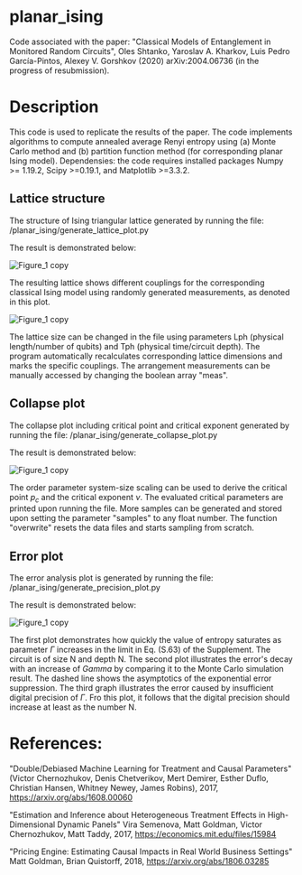 # planar_ising
Code associated with the paper: "Classical Models of Entanglement in Monitored Random Circuits", Oles Shtanko, Yaroslav A. Kharkov, Luis Pedro García-Pintos, Alexey V. Gorshkov (2020) arXiv:2004.06736 (in the progress of resubmission).

# Description

This code is used to replicate the results of the paper. The code implements algorithms to compute annealed average Renyi entropy using (a) Monte Carlo method and (b) partition function method (for corresponding planar Ising model). Dependensies: the code requires installed packages Numpy >= 1.19.2, Scipy >=0.19.1, and Matplotlib >=3.3.2.

## Lattice structure

The structure of Ising triangular lattice generated by running the file: /planar_ising/generate_lattice_plot.py

The result is demonstrated below:

![Figure_1 copy](https://user-images.githubusercontent.com/21160786/56327155-1b4b4200-6147-11e9-8837-694417ae332b.png)

The resulting lattice shows different couplings for the corresponding classical Ising model using randomly generated measurements, as denoted in this plot. 

![Figure_1 copy](https://user-images.githubusercontent.com/21160786/56327155-1b4b4200-6147-11e9-8837-694417ae332b.png)

The lattice size can be changed in the file using parameters Lph (physical length/number of qubits) and Tph (physical time/circuit depth). The program automatically recalculates corresponding lattice dimensions and marks the specific couplings. The arrangement measurements can be manually accessed by changing the boolean array "meas".

## Collapse plot

The collapse plot including critical point and critical exponent generated by running the file: /planar_ising/generate_collapse_plot.py

The result is demonstrated below:

![Figure_1 copy](https://user-images.githubusercontent.com/21160786/56327155-1b4b4200-6147-11e9-8837-694417ae332b.png)

The order parameter system-size scaling can be used to derive the critical point $p_c$ and the critical exponent $\nu$. The evaluated critical parameters are printed upon running the file. More samples can be generated and stored upon setting the parameter "samples" to any float number. The function "overwrite" resets the data files and starts sampling from scratch.

## Error plot

The error analysis plot is generated by running the file: /planar_ising/generate_precision_plot.py

The result is demonstrated below:

![Figure_1 copy](https://user-images.githubusercontent.com/21160786/56327155-1b4b4200-6147-11e9-8837-694417ae332b.png)

The first plot demonstrates how quickly the value of entropy saturates as parameter $\Gamma$ increases in the limit in Eq. (S.63) of the Supplement. The circuit is of size N and depth N. The second plot illustrates the error's decay with an increase of $Gamma$ by comparing it to the Monte Carlo simulation result. The dashed line shows the asymptotics of the exponential error suppression. The third graph illustrates the error caused by insufficient digital precision of $\Gamma$. Fro this plot, it follows that the digital precision should increase at least as the number N.

# References:

"Double/Debiased Machine Learning for Treatment and Causal Parameters" (Victor Chernozhukov, Denis Chetverikov, Mert Demirer, Esther Duflo, Christian Hansen, Whitney Newey, James Robins), 2017, https://arxiv.org/abs/1608.00060

"Estimation and Inference about Heterogeneous Treatment Effects in High-Dimensional Dynamic Panels"
Vira Semenova, Matt Goldman, Victor Chernozhukov, Matt Taddy, 2017, https://economics.mit.edu/files/15984 

"Pricing Engine: Estimating Causal Impacts in Real World Business Settings" Matt Goldman, Brian Quistorff, 2018, https://arxiv.org/abs/1806.03285 
